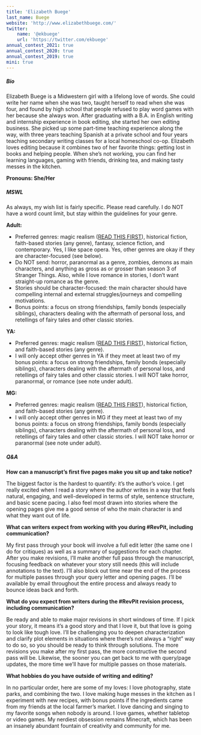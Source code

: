 ```yaml
---
title: 'Elizabeth Buege'
last_name: Buege
website: 'http://www.elizabethbuege.com/'
twitter:
    name: '@ekbuege'
    url: 'https://twitter.com/ekbuege'
annual_contest_2021: true
annual_contest_2020: true
annual_contest_2019: true
mini: true
---
```


##### Bio

Elizabeth Buege is a Midwestern girl with a lifelong love of words. She could write her name when she was two, taught herself to read when she was four, and found by high school that people refused to play word games with her because she always won. After graduating with a B.A. in English writing and internship experience in book editing, she started her own editing business. She picked up some part-time teaching experience along the way, with three years teaching Spanish at a private school and four years teaching secondary writing classes for a local homeschool co-op. Elizabeth loves editing because it combines two of her favorite things: getting lost in books and helping people. When she’s not working, you can find her learning languages, gaming with friends, drinking tea, and making tasty messes in the kitchen.

**Pronouns: She/Her**

##### MSWL

As always, my wish list is fairly specific. Please read carefully. I do NOT have a word count limit, but stay within the guidelines for your genre.

**Adult:**

 * Preferred genres: magic realism ([READ THIS FIRST](http://www.elizabethbuege.com/magic-realism-do-you-really-know-what-it-is?target=_blank)), historical fiction, faith-based stories (any genre), fantasy, science fiction, and contemporary. Yes, I like space opera. Yes, other genres are okay if they are character-focused (see below).
* Do NOT send: horror, paranormal as a genre, zombies, demons as main characters, and anything as gross as or grosser than season 3 of Stranger Things. Also, while I love romance in stories, I don’t want straight-up romance as the genre.
* Stories should be character-focused: the main character should have compelling internal and external struggles/journeys and compelling motivations.
* Bonus points: a focus on strong friendships, family bonds (especially siblings), characters dealing with the aftermath of personal loss, and retellings of fairy tales and other classic stories.

**YA:**

 * Preferred genres: magic realism ([READ THIS FIRST](http://www.elizabethbuege.com/magic-realism-do-you-really-know-what-it-is?target=_blank)), historical fiction, and faith-based stories (any genre).
* I will only accept other genres in YA if they meet at least two of my bonus points: a focus on strong friendships, family bonds (especially siblings), characters dealing with the aftermath of personal loss, and retellings of fairy tales and other classic stories. I will NOT take horror, paranormal, or romance (see note under adult).

**MG:**

 * Preferred genres: magic realism ([READ THIS FIRST](http://www.elizabethbuege.com/magic-realism-do-you-really-know-what-it-is?target=_blank)), historical fiction, and faith-based stories (any genre).
* I will only accept other genres in MG if they meet at least two of my bonus points: a focus on strong friendships, family bonds (especially siblings), characters dealing with the aftermath of personal loss, and retellings of fairy tales and other classic stories. I will NOT take horror or paranormal (see note under adult).

##### Q&A

**How can a manuscript’s first five pages make you sit up and take notice?**

The biggest factor is the hardest to quantify: it’s the author’s voice. I get really excited when I read a story where the author writes in a way that feels natural, engaging, and well-developed in terms of style, sentence structure, and basic scene pacing. I also feel most drawn into stories where the opening pages give me a good sense of who the main character is and what they want out of life. 

**What can writers expect from working with you during #RevPit, including communication?**

My first pass through your book will involve a full edit letter (the same one I do for critiques) as well as a summary of suggestions for each chapter. After you make revisions, I’ll make another full pass through the manuscript, focusing feedback on whatever your story still needs (this will include annotations to the text). I’ll also block out time near the end of the process for multiple passes through your query letter and opening pages. I’ll be available by email throughout the entire process and always ready to bounce ideas back and forth.

**What do you expect from writers during the #RevPit revision process, including communication?**

Be ready and able to make major revisions in short windows of time. If I pick your story, it means it’s a good story and that I love it, but that love is going to look like tough love. I’ll be challenging you to deepen characterization and clarify plot elements in situations where there’s not always a “right” way to do so, so you should be ready to think through solutions. The more revisions you make after my first pass, the more constructive the second pass will be. Likewise, the sooner you can get back to me with query/page updates, the more time we’ll have for multiple passes on those materials. 

**What hobbies do you have outside of writing and editing?**

In no particular order, here are some of my loves: I love photography, state parks, and combining the two. I love making huge messes in the kitchen as I experiment with new recipes, with bonus points if the ingredients came from my friends at the local farmer’s market. I love dancing and singing to my favorite songs when nobody is around. I love games, whether tabletop or video games. My nerdiest obsession remains Minecraft, which has been an insanely abundant fountain of creativity and community for me.